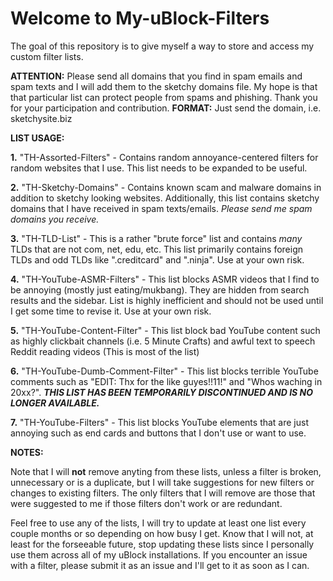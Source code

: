 # Welcome to My-uBlock-Filters
The goal of this repository is to give myself a way to store and access my custom filter lists.

<strong>ATTENTION:</strong> Please send all domains that you find in spam emails and spam texts and I will add them to the sketchy domains file. My hope is that that particular list can protect people from spams and phishing. Thank you for your participation and contribution.
<strong>FORMAT:</strong> Just send the domain, i.e. sketchysite.biz

<strong>LIST USAGE:</strong>

<strong>1.</strong> "TH-Assorted-Filters" - Contains random annoyance-centered filters for random websites that I use. This list needs to be expanded to be useful.

<strong>2.</strong> "TH-Sketchy-Domains" - Contains known scam and malware domains in addition to sketchy looking websites. Additionally, this list contains sketchy domains that I have received in spam texts/emails. <em>Please send me spam domains you receive.</em>

<strong>3.</strong> "TH-TLD-List" - This is a rather "brute force" list and contains <em>many</em> TLDs that are not com, net, edu, etc. This list primarily contains foreign TLDs and odd TLDs like ".creditcard" and ".ninja". Use at your own risk.

<strong>4.</strong> "TH-YouTube-ASMR-Filters" - This list blocks ASMR videos that I find to be annoying (mostly just eating/mukbang). They are hidden from search results and the sidebar. List is highly inefficient and should not be used until I get some time to revise it. Use at your own risk.

<strong>5.</strong> "TH-YouTube-Content-Filter" - This list block bad YouTube content such as highly clickbait channels (i.e. 5 Minute Crafts) and awful text to speech Reddit reading videos (This is most of the list)

<strong>6.</strong> "TH-YouTube-Dumb-Comment-Filter" - This list blocks terrible YouTube comments such as "EDIT: Thx for the like guyes!!11!" and "Whos waching in 20xx?". <strong><em>THIS LIST HAS BEEN TEMPORARILY DISCONTINUED AND IS NO LONGER AVAILABLE.</em></strong>

<strong>7.</strong> "TH-YouTube-Filters" - This list blocks YouTube elements that are just annoying such as end cards and buttons that I don't use or want to use.

<strong>NOTES:</strong>

Note that I will <strong>not</strong> remove anyting from these lists, unless a filter is broken, unnecessary or is a duplicate, but I will take suggestions for new filters or changes to existing filters. The only filters that I will remove are those that were suggested to me if those filters don't work or are redundant.

Feel free to use any of the lists, I will try to update at least one list every couple months or so depending on how busy I get. Know that I will not, at least for the forseeable future, stop updating these lists since I personally use them across all of my uBlock installations. If you encounter an issue with a filter, please submit it as an issue and I'll get to it as soon as I can.
